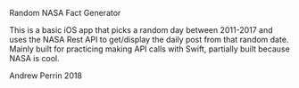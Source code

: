 Random NASA Fact Generator

This is a basic iOS app that picks a random day between 2011-2017 and uses the NASA Rest API to get/display the daily post from that random date. Mainly built for practicing making API calls with Swift, partially built because NASA is cool.

Andrew Perrin 2018
